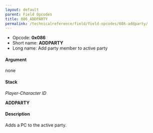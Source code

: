 ```yaml
---
layout: default
parent: Field Opcodes
title: 086_ADDPARTY
permalink: /technicalreference/field/field-opcodes/086-addparty/
---
```


-   Opcode: **0x086**
-   Short name: **ADDPARTY**
-   Long name: Add party member to active party

#### Argument

none

#### Stack

  
*Player-Character ID*

**ADDPARTY**

#### Description

Adds a PC to the active party.
